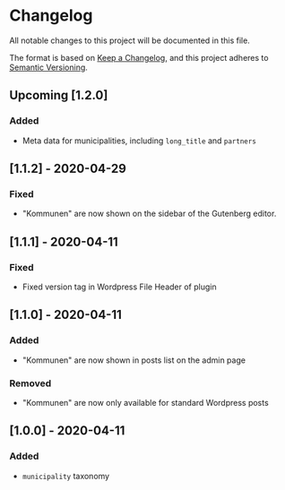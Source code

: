 # Changelog
All notable changes to this project will be documented in this file.

The format is based on [Keep a Changelog](https://keepachangelog.com/en/1.0.0/),
and this project adheres to [Semantic Versioning](https://semver.org/spec/v2.0.0.html).

## Upcoming [1.2.0]

### Added

- Meta data for municipalities, including `long_title` and `partners`

## [1.1.2] - 2020-04-29

### Fixed

- "Kommunen" are now shown on the sidebar of the Gutenberg editor.

## [1.1.1] - 2020-04-11

### Fixed

- Fixed version tag in Wordpress File Header of plugin 

## [1.1.0] - 2020-04-11

### Added

- "Kommunen" are now shown in posts list on the admin page

### Removed

- "Kommunen" are now only available for standard Wordpress posts

## [1.0.0] - 2020-04-11

### Added

- `municipality` taxonomy